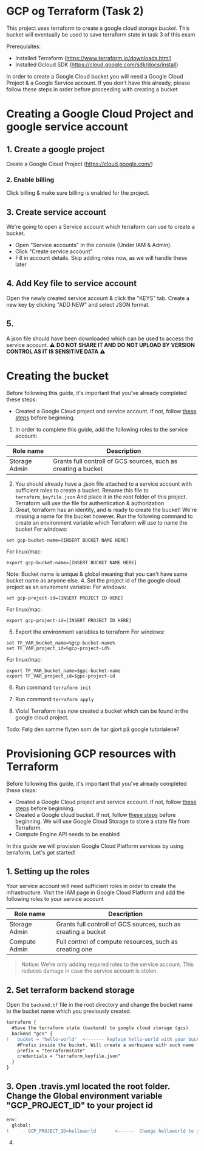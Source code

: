 # GCP og Terraform (Task 2)
This project uses terraform to create a google cloud storage *bucket*. This bucket will eventually be used to save terraform state
in task 3 of this exam

Prerequisites:
* Installed Terraform (https://www.terraform.io/downloads.html)
* Installed Gcloud SDK (https://cloud.google.com/sdk/docs/install)

In order to create a Google Cloud bucket you will need a Google Cloud Project & a Google Service account. If you don't have this already, please follow these steps in order before proceeding with creating a bucket
# Creating a Google Cloud Project and google service account
## 1. Create a google project
Create a Google Cloud Project (https://cloud.google.com/)
### 2. Enable billing
Click billing & make sure billing is enabled for the project.
## 3. Create service account
We're going to open a Service account which terraform can use to create a bucket. 
- Open "Service accounts" in the console (Under IAM & Admin).
- Click "Create service account"
- Fill in account details. Skip adding roles now, as we will handle these later
## 4. Add Key file to service account
Open the newly created service account & click the "KEYS" tab. Create a new key by clicking "ADD NEW" and select JSON format. 
## 5. 
A json file should have been downloaded which can be used to access the service account. :warning: **DO NOT SHARE IT AND DO NOT UPLOAD BY VERSION CONTROL AS IT IS SENSITIVE DATA** :warning:

# Creating the bucket
Before following this guide, it's important that you've already completed these steps:
- Created a Google Cloud project and service account. If not, follow [these steps](#Creating-a-google-cloud-project-and-google-service-account) before beginning.


1. In order to complete this guide, add the following roles to the service account:

| Role name | Description |
| --- | --- |
| Storage Admin | Grants full controll of GCS sources, such as creating a bucket |

2. You should already have a .json file attached to a service account with sufficient roles to create a bucket. Rename this file to ```terraform_keyfile.json``` And place it in the root folder of this project. Terraform will use the file for authentication & authorization
3. Great, terraform has an identity, and is ready to create the bucket! We're missing a name for the bucket however. Run the following command to create an environment variable which Terraform will use to name the bucket
For windows:
```
set gcp-bucket-name=[INSERT BUCKET NAME HERE]
```
For linux/mac:
```
export gcp-bucket-name=[INSERT BUCKET NAME HERE]
```
Note: Bucket name is unique & global meaning that you can't have same bucket name as anyone else.
4. Set the project id of the google cloud project as an enviroment variable:
For windows:
```
set gcp-project-id=[INSERT PROJECT ID HERE]
```
For linux/mac:
```
export gcp-project-id=[INSERT PROJECT ID HERE]
```
5. Export the environment variables to terraform
For windows:
```
set TF_VAR_bucket_name=%gcp-bucket-name%
set TF_VAR_project_id=%gcp-project-id%
```
For linux/mac:
```
export TF_VAR_bucket_name=$gpc-bucket-name
export TF_VAR_project_id=$gpc-project-id
```

6. Run command
```terraform init```

7. Run command
```terraform apply```
8. Viola! Terraform has now created a bucket which can be found in the google cloud project.

Todo: Følg den samme flyten som de har gjort på google tutorialene?


# Provisioning GCP resources with Terraform
Before following this guide, it's important that you've already completed these steps:
- Created a Google Cloud project and service account. If not, follow [these steps](#Creating-a-google-cloud-project-and-google-service-account) before beginning.
- Created a Google cloud bucket. If not, follow [these steps](#Creating-the-bucket) before beginning. We will use Google Cloud Storage to store a state file from Terraform.
- Compute Engine API needs to be enabled


In this guide we will provision Google Cloud Platform services by using terraform. Let's get started!
## 1. Setting up the roles
Your service account will need sufficient roles in order to create the infrastructure. Visit the IAM page in Google Cloud Platform and add the following roles to your service account

| Role name | Description |
| --- | --- |
| Storage Admin | Grants full controll of GCS sources, such as creating a bucket |
| Compute Admin | Full control of compute resources, such as creating one |
> Notice: We're only adding required roles to the service account. This reduces damage in case the service account is stolen.
## 2. Set terraform backend storage
Open the ```backend.tf``` file in the root directory and change the bucket name to the bucket name which you previously created.
```diff
terraform {
  #Save the terraform state (backend) to google cloud storage (gcs)
  backend "gcs" {
!   bucket = "hello-world"  <------- Replace hello-world with your bucket name
    #Prefix inside the bucket. Will create a workspace with such name
    prefix = "terraformstate"
    credentials = "terraform_keyfile.json"
  }
}
```
## 3. Open .travis.yml located the root folder. Change the Global environment variable "GCP_PROJECT_ID" to your project id
```diff
env:
  global:
!     - GCP_PROJECT_ID=helloworld       <------  Change helloworld to your google cloud project id
```
4. 


